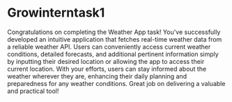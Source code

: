 # Growinterntask1
Congratulations on completing the Weather App task! You've successfully developed an intuitive application that fetches real-time weather data from a reliable weather API. Users can conveniently access current weather conditions, detailed forecasts, and additional pertinent information simply by inputting their desired location or allowing the app to access their current location. With your efforts, users can stay informed about the weather wherever they are, enhancing their daily planning and preparedness for any weather conditions. Great job on delivering a valuable and practical tool!
